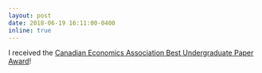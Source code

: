 ```yaml
---
layout: post
date: 2018-06-19 16:11:00-0400
inline: true
---
```


I received the [Canadian Economics Association Best Undergraduate Paper Award](https://www.economics.utoronto.ca/index.php/index/index/newsDetails/152)!
